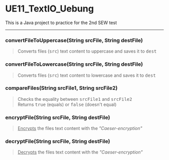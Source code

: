 # UE11_TextIO_Uebung
<p>This is a Java project to practice for the 2nd SEW test</p>
<hr>

<h3>convertFileToUppercase(String srcFile, String destFile)</h3>

>Converts files (<tt>src</tt>) text content to uppercase and saves it to <tt>dest</tt>

<h3>convertFileToLowercase(String srcFile, String destFile)</h3>

>Converts files (<tt>src</tt>) text content to lowercase and saves it to <tt>dest</tt>

<h3>compareFiles(String srcFile1, String srcFile2)</h3>

>Checks the equality between <tt>srcFile1</tt> and <tt>srcFile2</tt> <br> Returns <tt>true</tt> (equals) or <tt>false</tt> (doesn't equal)

<h3>encryptFile(String srcFile, String destFile)</h3>

><u>Encrypts</u> the files text content with the <i>"Caeser-encryption"</i>

<h3>decryptFile(String srcFile, String destFile)</h3>

><u>Decrypts</u> the files text content with the <i>"Caeser-encryption"</i>
